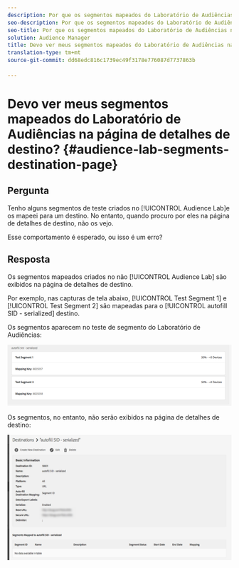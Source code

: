 ```yaml
---
description: Por que os segmentos mapeados do Laboratório de Audiências não aparecerão na página de detalhes de destino.
seo-description: Por que os segmentos mapeados do Laboratório de Audiências não aparecerão na página de detalhes de destino.
seo-title: Por que os segmentos mapeados do Laboratório de Audiências não aparecerão na página de detalhes de destino.
solution: Audience Manager
title: Devo ver meus segmentos mapeados do Laboratório de Audiências na página de detalhes de destino?
translation-type: tm+mt
source-git-commit: dd68edc816c1739ec49f3178e776087d7737863b

---
```



# Devo ver meus segmentos mapeados do Laboratório de Audiências na página de detalhes de destino? {#audience-lab-segments-destination-page}

## Pergunta

Tenho alguns segmentos de teste criados no [!UICONTROL Audience Lab]e os mapeei para um destino. No entanto, quando procuro por eles na página de detalhes de destino, não os vejo.

Esse comportamento é esperado, ou isso é um erro?

## Resposta

Os segmentos mapeados criados no não [!UICONTROL Audience Lab] são exibidos na página de detalhes de destino.

Por exemplo, nas capturas de tela abaixo, [!UICONTROL Test Segment 1] e [!UICONTROL Test Segment 2] são mapeadas para o [!UICONTROL autofill SID - serialized] destino.

Os segmentos aparecem no teste de segmento do Laboratório de Audiências:

![Imagem da visualização do segmento do laboratório de Audiência](assets/should_i_see_my_aamlab01.png)

Os segmentos, no entanto, não serão exibidos na página de detalhes de destino:

![Imagem da página de detalhes do destino](assets/should_i_see_my_aamlab02.png)